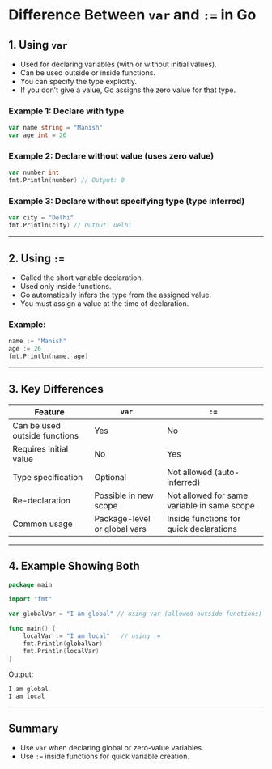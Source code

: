 # Difference Between `var` and `:=` in Go

## 1. Using `var`
- Used for declaring variables (with or without initial values).
- Can be used outside or inside functions.
- You can specify the type explicitly.
- If you don’t give a value, Go assigns the zero value for that type.

### Example 1: Declare with type
```go
var name string = "Manish"
var age int = 26
```

### Example 2: Declare without value (uses zero value)
```go
var number int
fmt.Println(number) // Output: 0
```

### Example 3: Declare without specifying type (type inferred)
```go
var city = "Delhi"
fmt.Println(city) // Output: Delhi
```

---

## 2. Using `:=`
- Called the short variable declaration.
- Used only inside functions.
- Go automatically infers the type from the assigned value.
- You must assign a value at the time of declaration.

### Example:
```go
name := "Manish"
age := 26
fmt.Println(name, age)
```

---

## 3. Key Differences

| Feature | `var` | `:=` |
|----------|--------|-------|
| Can be used outside functions | Yes | No |
| Requires initial value | No | Yes |
| Type specification | Optional | Not allowed (auto-inferred) |
| Re-declaration | Possible in new scope | Not allowed for same variable in same scope |
| Common usage | Package-level or global vars | Inside functions for quick declarations |

---

## 4. Example Showing Both
```go
package main

import "fmt"

var globalVar = "I am global" // using var (allowed outside functions)

func main() {
    localVar := "I am local"   // using :=
    fmt.Println(globalVar)
    fmt.Println(localVar)
}
```

Output:
```
I am global
I am local
```

---

## Summary
- Use `var` when declaring global or zero-value variables.
- Use `:=` inside functions for quick variable creation.
